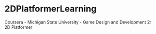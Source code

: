 # 2DPlatformerLearning
Coursera - Michigan State University - Game Design and Development 2: 2D Platformer
